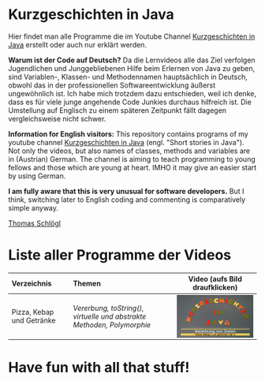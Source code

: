 # Kurzgeschichten in Java

Hier findet man alle Programme die im Youtube Channel [Kurzgeschichten in Java](https://www.youtube.com/channel/UCquqDLOglqJxtZg1qqEwV0g) erstellt oder auch nur erklärt werden. 

**Warum ist der Code auf Deutsch?**
Da die Lernvideos alle das Ziel verfolgen Jugendlichen und Junggebliebenen Hilfe beim Erlernen von Java zu geben, sind Variablen-, Klassen- und Methodennamen hauptsächlich in Deutsch, obwohl das in der professionellen Softwareentwicklung äußerst ungewöhnlich ist. Ich habe mich trotzdem dazu entschieden, weil ich denke, dass es für viele junge angehende Code Junkies durchaus hilfreich ist. Die Umstellung auf Englisch zu einem späteren Zeitpunkt fällt dagegen vergleichsweise nicht schwer.

**Information for English visitors:**
This repository contains programs of my youtube channel [Kurzgeschichten in Java](https://www.youtube.com/channel/UCquqDLOglqJxtZg1qqEwV0g) (engl. "Short stories in Java"). Not only the videos, but also names of classes, methods and variables are in (Austrian) German. The channel is aiming to teach programming to young fellows and those which are young at heart. IMHO it may give an easier start by using German.

**I am fully aware that this is very unusual for software developers.** But I think, switching later to English coding and commenting is comparatively simple anyway.

[Thomas Schlögl](https://www.linkedin.com/in/thomas-schl%C3%B6gl-b6692a142)

# Liste aller Programme der Videos

|Verzeichnis|Themen|Video (aufs Bild draufklicken)|
|:---|:---|:---:|
|Pizza, Kebap und Getränke| *Vererbung, toString(), virtuelle und abstrakte Methoden, Polymorphie*|<a href="http://www.youtube.com/watch?v=sjBkntR4P1A"><img src="images/001-005.png" align="left" style="width: 300px; height: auto;"></a>|


# Have fun with all that stuff!
